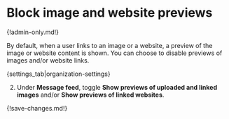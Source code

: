 # Block image and website previews

{!admin-only.md!}

By default, when a user links to an image or a website, a preview of the
image or website content is shown. You can choose to disable previews of
images and/or website links.

{settings_tab|organization-settings}

2. Under **Message feed**, toggle **Show previews of uploaded and linked images** and/or
**Show previews of linked websites**.

{!save-changes.md!}
